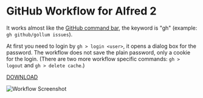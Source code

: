 GitHub Workflow for Alfred 2
============================

It works almost like the [GitHub command bar](https://github.com/blog/1264-introducing-the-command-bar), the keyword is "gh" (example: `gh github/gollum issues`).

At first you need to login by `gh > login <user>`, it opens a dialog box for the password. The workflow does not save the plain password, only a cookie for the login.
(There are two more workflow specific commands: `gh > logout` and `gh > delete cache`.)

[DOWNLOAD](https://dl.dropbox.com/u/13250089/alfred/GitHub.alfredworkflow)

![Workflow Screenshot](https://dl.dropbox.com/u/13250089/alfred/GitHub.png)
